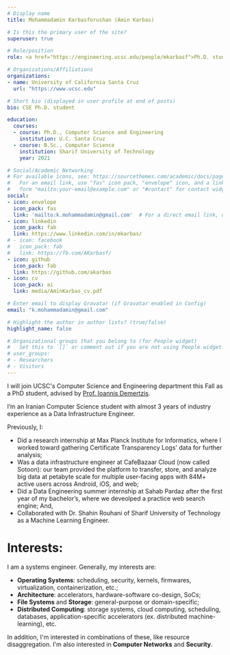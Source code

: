 ```yaml
---
# Display name
title: Mohammadamin Karbasforushan (Amin Karbas)

# Is this the primary user of the site?
superuser: true

# Role/position
role: <a href="https://engineering.ucsc.edu/people/mkarbasf">Ph.D. student at UCSC</a>

# Organizations/Affiliations
organizations:
- name: University of California Santa Cruz
  url: "https://www.ucsc.edu"

# Short bio (displayed in user profile at end of posts)
bio: CSE Ph.D. student

education:
  courses:
  - course: Ph.D., Computer Science and Engineering
    institution: U.C. Santa Cruz
  - course: B.Sc., Computer Science
    institution: Sharif University of Technology
    year: 2021

# Social/Academic Networking
# For available icons, see: https://sourcethemes.com/academic/docs/page-builder/#icons
#   For an email link, use "fas" icon pack, "envelope" icon, and a link in the
#   form "mailto:your-email@example.com" or "#contact" for contact widget.
social:
- icon: envelope
  icon_pack: fas
  link: 'mailto:k.mohammadamin@gmail.com'  # For a direct email link, use "mailto:test@example.org".
- icon: linkedin
  icon_pack: fab
  link: https://www.linkedin.com/in/mkarbas/
# - icon: facebook
#   icon_pack: fab
#   link: https://fb.com/AKarbasf/
- icon: github
  icon_pack: fab
  link: https://github.com/akarbas
- icon: cv
  icon_pack: ai
  link: media/AminKarbas_cv.pdf

# Enter email to display Gravatar (if Gravatar enabled in Config)
email: "k.mohammadamin@gmail.com"

# Highlight the author in author lists? (true/false)
highlight_name: false

# Organizational groups that you belong to (for People widget)
#   Set this to `[]` or comment out if you are not using People widget.
# user_groups:
# - Researchers
# - Visitors
---
```


I will join UCSC's Computer Science and Engineering department this Fall as a PhD student, advised by [Prof. Ioannis Demertzis](https://www.idemertzis.com).

I’m an Iranian Computer Science student with almost 3 years of industry experience as a Data Infrastructure Engineer.



Previously, I:

* Did a research internship at Max Planck Institute for Informatics, where I worked toward gathering Certificate Transparency Logs' data for further analysis;
* Was a data infrastructure engineer at CafeBazaar Cloud (now called Sotoon): our team provided the platform to transfer, store, and analyze big data at petabyte scale for multiple user-facing apps with 84M+ active users across Android, iOS, and web;
* Did a Data Engineering summer internship at Sahab Pardaz after the first year of my bachelor’s, where we deveolped a practice web search engine; And,
* Collaborated with Dr. Shahin Rouhani of Sharif University of Technology as a Machine Learning Engineer.

# Interests:

I am a systems engineer. Generally, my interests are:

* **Operating Systems**: scheduling, security, kernels, firmwares, virtualization, containerization, etc.;
* **Architecture**: accelerators, hardware-software co-design, SoCs;
* **File Systems** and **Storage**: general-purpose or domain-specific;
* **Distributed Computing**: storage systems, cloud computing, scheduling, databases, application-specific accelerators (ex. distributed machine-learning), etc.

In addition, I'm interested in combinations of these, like resource disaggregation.
I'm also interested in **Computer Networks** and **Security**.
